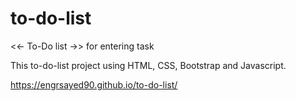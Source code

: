 # to-do-list
<<- To-Do list ->> for entering task

This to-do-list project using HTML, CSS, Bootstrap and Javascript. 

https://engrsayed90.github.io/to-do-list/

